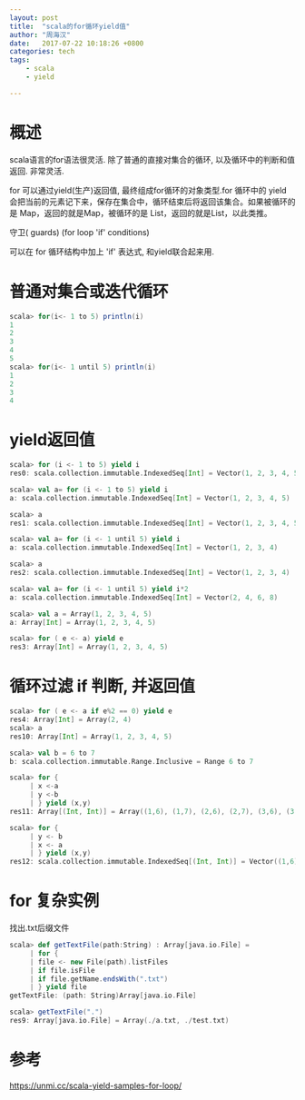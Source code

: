 ```yaml
---
layout: post
title:  "scala的for循环yield值"
author: "周海汉"
date:   2017-07-22 10:18:26 +0800
categories: tech
tags:
    - scala
    - yield

---
```


# 概述
scala语言的for语法很灵活. 除了普通的直接对集合的循环, 以及循环中的判断和值返回. 非常灵活.

for 可以通过yield(生产)返回值, 最终组成for循环的对象类型.for 循环中的 yield 会把当前的元素记下来，保存在集合中，循环结束后将返回该集合。如果被循环的是 Map，返回的就是Map，被循环的是 List，返回的就是List，以此类推。

守卫( guards) (for loop 'if' conditions)

可以在 for 循环结构中加上 'if' 表达式, 和yield联合起来用.


# 普通对集合或迭代循环
```scala
scala> for(i<- 1 to 5) println(i)
1
2
3
4
5
scala> for(i<- 1 until 5) println(i)
1
2
3
4
```
# yield返回值
```scala
scala> for (i <- 1 to 5) yield i
res0: scala.collection.immutable.IndexedSeq[Int] = Vector(1, 2, 3, 4, 5)

scala> val a= for (i <- 1 to 5) yield i
a: scala.collection.immutable.IndexedSeq[Int] = Vector(1, 2, 3, 4, 5)

scala> a
res1: scala.collection.immutable.IndexedSeq[Int] = Vector(1, 2, 3, 4, 5)

scala> val a= for (i <- 1 until 5) yield i
a: scala.collection.immutable.IndexedSeq[Int] = Vector(1, 2, 3, 4)

scala> a
res2: scala.collection.immutable.IndexedSeq[Int] = Vector(1, 2, 3, 4)

scala> val a= for (i <- 1 until 5) yield i*2
a: scala.collection.immutable.IndexedSeq[Int] = Vector(2, 4, 6, 8)

scala> val a = Array(1, 2, 3, 4, 5)
a: Array[Int] = Array(1, 2, 3, 4, 5)

scala> for ( e <- a) yield e
res3: Array[Int] = Array(1, 2, 3, 4, 5)
```

# 循环过滤 if 判断, 并返回值
```scala
scala> for ( e <- a if e%2 == 0) yield e
res4: Array[Int] = Array(2, 4)
scala> a
res10: Array[Int] = Array(1, 2, 3, 4, 5)

scala> val b = 6 to 7
b: scala.collection.immutable.Range.Inclusive = Range 6 to 7

scala> for {
     | x <-a
     | y <-b
     | } yield (x,y)
res11: Array[(Int, Int)] = Array((1,6), (1,7), (2,6), (2,7), (3,6), (3,7), (4,6), (4,7), (5,6), (5,7))

scala> for {
     | y <- b
     | x <- a
     | } yield (x,y)
res12: scala.collection.immutable.IndexedSeq[(Int, Int)] = Vector((1,6), (2,6), (3,6), (4,6), (5,6), (1,7), (2,7), (3,7), (4,7), (5,7))

```
# for 复杂实例
找出.txt后缀文件
```scala
scala> def getTextFile(path:String) : Array[java.io.File] =
     | for {
     | file <- new File(path).listFiles
     | if file.isFile
     | if file.getName.endsWith(".txt")
     | } yield file
getTextFile: (path: String)Array[java.io.File]

scala> getTextFile(".")
res9: Array[java.io.File] = Array(./a.txt, ./test.txt)

```

# 参考
https://unmi.cc/scala-yield-samples-for-loop/
